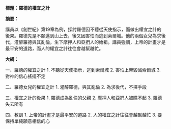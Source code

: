 **標題：羅德的權宜之計**

**摘要：**

講員以《創世紀》第19章為例，探討羅德因不聽從天使指示，而做出權宜之計的後果。羅德先是不願逃到山上去，後又因害怕而逃到索爾城。他的兩個女兒為求後代，灌醉羅德與其亂倫，生下摩押人和亞捫人的始祖。講員強調，上帝的計畫才是最平安的道路，而人的權宜之計往往會越幫越忙。

**大綱：**

一、羅德的權宜之計
    1. 不聽從天使指示，逃到索爾城
    2. 害怕上帝毀滅索爾城
    3. 對神的信心搖擺不定

二、羅德女兒的權宜之計
    1. 灌醉羅德，與其亂倫
    2. 為求後代，不擇手段

三、權宜之計的後果
    1. 羅德成為亂倫的父親
    2. 摩押人和亞捫人被瞧不起
    3. 羅德失去所有

四、教訓
    1. 上帝的計畫才是最平安的道路
    2. 人的權宜之計往往會越幫越忙
    3. 要保持單純願意相信的心